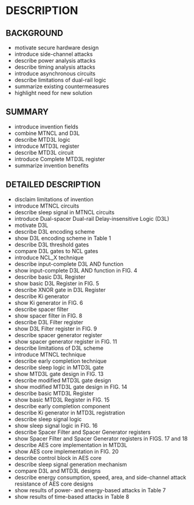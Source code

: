 # DESCRIPTION

## BACKGROUND

- motivate secure hardware design
- introduce side-channel attacks
- describe power analysis attacks
- describe timing analysis attacks
- introduce asynchronous circuits
- describe limitations of dual-rail logic
- summarize existing countermeasures
- highlight need for new solution

## SUMMARY

- introduce invention fields
- combine MTNCL and D3L
- describe MTD3L logic
- introduce MTD3L register
- describe MTD3L circuit
- introduce Complete MTD3L register
- summarize invention benefits

## DETAILED DESCRIPTION

- disclaim limitations of invention
- introduce MTNCL circuits
- describe sleep signal in MTNCL circuits
- introduce Dual-spacer Dual-rail Delay-insensitive Logic (D3L)
- motivate D3L
- describe D3L encoding scheme
- show D3L encoding scheme in Table 1
- describe D3L threshold gates
- compare D3L gates to NCL gates
- introduce NCL_X technique
- describe input-complete D3L AND function
- show input-complete D3L AND function in FIG. 4
- describe basic D3L Register
- show basic D3L Register in FIG. 5
- describe XNOR gate in D3L Register
- describe Ki generator
- show Ki generator in FIG. 6
- describe spacer filter
- show spacer filter in FIG. 8
- describe D3L Filter register
- show D3L Filter register in FIG. 9
- describe spacer generator register
- show spacer generator register in FIG. 11
- describe limitations of D3L scheme
- introduce MTNCL technique
- describe early completion technique
- describe sleep logic in MTD3L gate
- show MTD3L gate design in FIG. 13
- describe modified MTD3L gate design
- show modified MTD3L gate design in FIG. 14
- describe basic MTD3L Register
- show basic MTD3L Register in FIG. 15
- describe early completion component
- describe Ki generator in MTD3L registration
- describe sleep signal logic
- show sleep signal logic in FIG. 16
- describe Spacer Filter and Spacer Generator registers
- show Spacer Filter and Spacer Generator registers in FIGS. 17 and 18
- describe AES core implementation in MTD3L
- show AES core implementation in FIG. 20
- describe control block in AES core
- describe sleep signal generation mechanism
- compare D3L and MTD3L designs
- describe energy consumption, speed, area, and side-channel attack resistance of AES core designs
- show results of power- and energy-based attacks in Table 7
- show results of time-based attacks in Table 8

